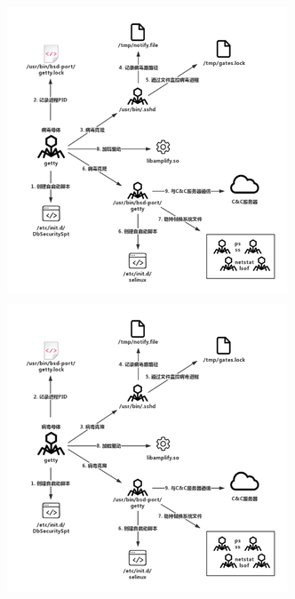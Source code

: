 ![BillGates原理图](https://github.com/G4rb3n/Botnet-Zoo/blob/main/Billgates/1809/pictrue/BillGates.png)

![BillGates原理图](https://github.com/G4rb3n/Botnet-Zoo/blob/main/Billgates/1809/pictrue/BillGates.png?raw=true)
